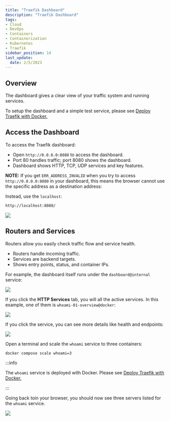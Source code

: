 ```yaml
---
title: "Traefik Dashboard"
description: "Traefik Dashboard"
tags: 
- Cloud
- DevOps
- Containers
- Containerization
- Kubernetes
- Traefik
sidebar_position: 14
last_update:
  date: 2/5/2023
---
```


## Overview

The dashboard gives a clear view of your traffic system and running services.

To setup the dashboard and a simple test service, please see [Deploy Traefik with Docker.](/docs/015-Kubernetes-Tools/041-Traefik/012-Deploy-Traefik-wth-Docker.md)


## Access the Dashboard 

To access the Traefik dashboard:

- Open `http://0.0.0.0:8080` to access the dashboard.
- Port 80 handles traffic; port 8080 shows the dashboard.
- Dashboard shows HTTP, TCP, UDP services and key features.

**NOTE:** If you get `ERR_ADDRESS_INVALID` when you try to access `http://0.0.0.0:8080` in your  dashboard, this means the browser cannot use the specific address as a destination address:

Instead, use the `localhost`:

```bash
http://localhost:8080/ 
```

![](/img/docs/08032025-traefik-dashboard-2.PNG)



## Routers and Services

Routers allow you easily check traffic flow and service health.

- Routers handle incoming traffic.
- Services are backend targets.
- Shows entry points, status, and container IPs.

For example, the dashboard itself runs under the `dashboard@internal` service:

![](/img/docs/08032025-traefik-dashboard-3.PNG)


If you click the **HTTP Services** tab, you will all the active services. In this example, one of them is `whoami-01-overview@docker`:

![](/img/docs/08032025-traefik-dashboard-4.PNG)


If you click the service, you can see more details like health and endpoints:

![](/img/docs/08032025-traefik-dashboard-5.PNG)


Open a terminal and scale the `whoami` service to three containers:

```bash
docker compose scale whoami=3
```

:::info 

The `whoami` service is deployed with Docker. 
Please see [Deploy Traefik with Docker.](/docs/015-Kubernetes-Tools/041-Traefik/012-Deploy-Traefik-wth-Docker.md)

:::


Going back toin your browser, you should now see three servers listed for the `whoami` service.


![](/img/docs/08032025-traefik-dashboard-6.PNG)

